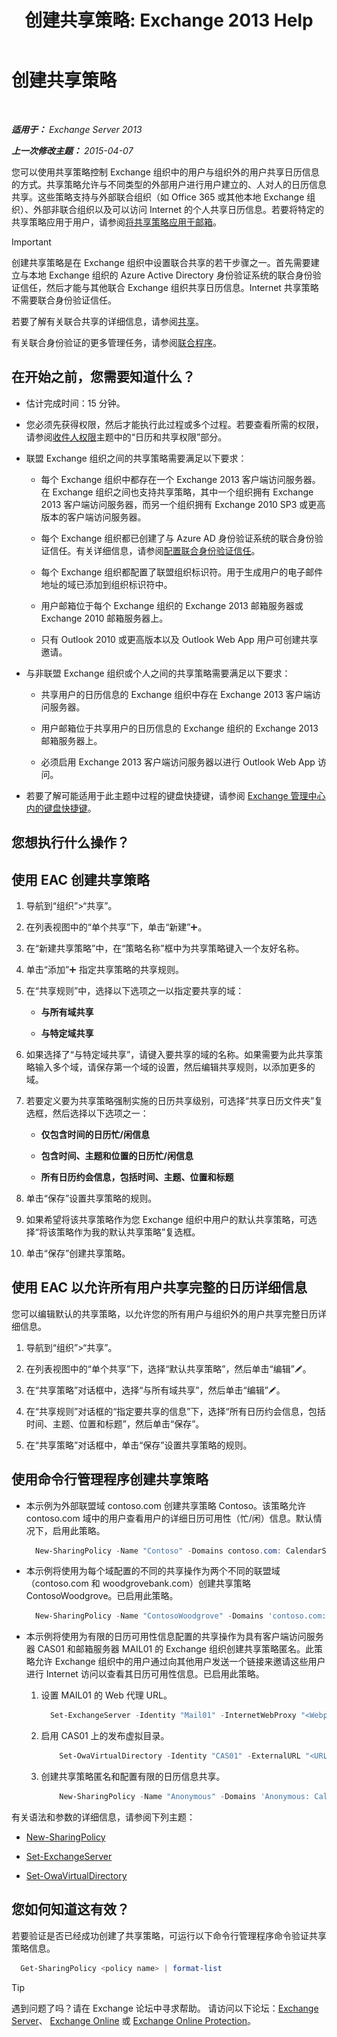 ﻿---
title: '创建共享策略: Exchange 2013 Help'
TOCTitle: 创建共享策略
ms:assetid: cae8cab0-6265-448b-8add-5202cdb20678
ms:mtpsurl: https://technet.microsoft.com/zh-cn/library/JJ657494(v=EXCHG.150)
ms:contentKeyID: 50491697
ms.date: 01/11/2018
mtps_version: v=EXCHG.150
ms.translationtype: HT
---

# 创建共享策略

 

_**适用于：** Exchange Server 2013_

_**上一次修改主题：** 2015-04-07_

您可以使用共享策略控制 Exchange 组织中的用户与组织外的用户共享日历信息的方式。共享策略允许与不同类型的外部用户进行用户建立的、人对人的日历信息共享。这些策略支持与外部联合组织（如 Office 365 或其他本地 Exchange 组织）、外部非联合组织以及可以访问 Internet 的个人共享日历信息。若要将特定的共享策略应用于用户，请参阅[将共享策略应用于邮箱](apply-a-sharing-policy-to-mailboxes-exchange-2013-help.md)。

> [!IMPORTANT]  
> 创建共享策略是在 Exchange 组织中设置联合共享的若干步骤之一。首先需要建立与本地 Exchange 组织的 Azure Active Directory 身份验证系统的联合身份验证信任，然后才能与其他联合 Exchange 组织共享日历信息。Internet 共享策略不需要联合身份验证信任。


若要了解有关联合共享的详细信息，请参阅[共享](sharing-exchange-2013-help.md)。

有关联合身份验证的更多管理任务，请参阅[联合程序](federation-procedures-exchange-2013-help.md)。

## 在开始之前，您需要知道什么？

  - 估计完成时间：15 分钟。

  - 您必须先获得权限，然后才能执行此过程或多个过程。若要查看所需的权限，请参阅[收件人权限](recipients-permissions-exchange-2013-help.md)主题中的“日历和共享权限”部分。

  - 联盟 Exchange 组织之间的共享策略需要满足以下要求：
    
      - 每个 Exchange 组织中都存在一个 Exchange 2013 客户端访问服务器。在 Exchange 组织之间也支持共享策略，其中一个组织拥有 Exchange 2013 客户端访问服务器，而另一个组织拥有 Exchange 2010 SP3 或更高版本的客户端访问服务器。
    
      - 每个 Exchange 组织都已创建了与 Azure AD 身份验证系统的联合身份验证信任。有关详细信息，请参阅[配置联合身份验证信任](configure-a-federation-trust-exchange-2013-help.md)。
    
      - 每个 Exchange 组织都配置了联盟组织标识符。用于生成用户的电子邮件地址的域已添加到组织标识符中。
    
      - 用户邮箱位于每个 Exchange 组织的 Exchange 2013 邮箱服务器或 Exchange 2010 邮箱服务器上。
    
      - 只有 Outlook 2010 或更高版本以及 Outlook Web App 用户可创建共享邀请。

  - 与非联盟 Exchange 组织或个人之间的共享策略需要满足以下要求：
    
      - 共享用户的日历信息的 Exchange 组织中存在 Exchange 2013 客户端访问服务器。
    
      - 用户邮箱位于共享用户的日历信息的 Exchange 组织的 Exchange 2013 邮箱服务器上。
    
      - 必须启用 Exchange 2013 客户端访问服务器以进行 Outlook Web App 访问。

  - 若要了解可能适用于此主题中过程的键盘快捷键，请参阅 [Exchange 管理中心内的键盘快捷键](keyboard-shortcuts-in-the-exchange-admin-center-exchange-online-protection-help.md)。

## 您想执行什么操作？

## 使用 EAC 创建共享策略

1.  导航到“组织”\>“共享”。

2.  在列表视图中的“单个共享”下，单击“新建”![添加图标](images/JJ218640.c1e75329-d6d7-4073-a27d-498590bbb558(EXCHG.150).gif "添加图标")。

3.  在“新建共享策略”中，在“策略名称”框中为共享策略键入一个友好名称。

4.  单击“添加”![添加图标](images/JJ218640.c1e75329-d6d7-4073-a27d-498590bbb558(EXCHG.150).gif "添加图标") 指定共享策略的共享规则。

5.  在“共享规则”中，选择以下选项之一以指定要共享的域：
    
      - **与所有域共享**
    
      - **与特定域共享**

6.  如果选择了“与特定域共享”，请键入要共享的域的名称。如果需要为此共享策略输入多个域，请保存第一个域的设置，然后编辑共享规则，以添加更多的域。

7.  若要定义要为共享策略强制实施的日历共享级别，可选择“共享日历文件夹”复选框，然后选择以下选项之一：
    
      - **仅包含时间的日历忙/闲信息**
    
      - **包含时间、主题和位置的日历忙/闲信息**
    
      - **所有日历约会信息，包括时间、主题、位置和标题**

8.  单击“保存”设置共享策略的规则。

9.  如果希望将该共享策略作为您 Exchange 组织中用户的默认共享策略，可选择“将该策略作为我的默认共享策略”复选框。

10. 单击“保存”创建共享策略。

## 使用 EAC 以允许所有用户共享完整的日历详细信息

您可以编辑默认的共享策略，以允许您的所有用户与组织外的用户共享完整日历详细信息。

1.  导航到“组织”\>“共享”。

2.  在列表视图中的“单个共享”下，选择“默认共享策略”，然后单击“编辑”![编辑图标](images/Bb124582.6f53ccb2-1f13-4c02-bea0-30690e6ea71d(EXCHG.150).gif "编辑图标")。

3.  在“共享策略”对话框中，选择“与所有域共享”，然后单击“编辑”![编辑图标](images/Bb124582.6f53ccb2-1f13-4c02-bea0-30690e6ea71d(EXCHG.150).gif "编辑图标")。

4.  在“共享规则”对话框的“指定要共享的信息”下，选择“所有日历约会信息，包括时间、主题、位置和标题”，然后单击“保存”。

5.  在“共享策略”对话框中，单击“保存”设置共享策略的规则。

## 使用命令行管理程序创建共享策略

  - 本示例为外部联盟域 contoso.com 创建共享策略 Contoso。该策略允许 contoso.com 域中的用户查看用户的详细日历可用性（忙/闲）信息。默认情况下，启用此策略。
    
    ```powershell
      New-SharingPolicy -Name "Contoso" -Domains contoso.com: CalendarSharingFreeBusyDetail
    ```

  - 本示例将使用为每个域配置的不同的共享操作为两个不同的联盟域（contoso.com 和 woodgrovebank.com）创建共享策略 ContosoWoodgrove。已启用此策略。
    
    ```powershell
      New-SharingPolicy -Name "ContosoWoodgrove" -Domains 'contoso.com: CalendarSharingFreeBusySimple', 'woodgrovebank.com: CalendarSharingFreeBusyDetail -Enabled $false
    ```

  - 本示例将使用为有限的日历可用性信息配置的共享操作为具有客户端访问服务器 CAS01 和邮箱服务器 MAIL01 的 Exchange 组织创建共享策略匿名。此策略允许 Exchange 组织中的用户通过向其他用户发送一个链接来邀请这些用户进行 Internet 访问以查看其日历可用性信息。已启用此策略。
    
    1.  设置 MAIL01 的 Web 代理 URL。
        
        ```powershell
          Set-ExchangeServer -Identity "Mail01" -InternetWebProxy "<Webproxy URL>"
        ```
    
    2.  启用 CAS01 上的发布虚拟目录。
        
        ```powershell
            Set-OwaVirtualDirectory -Identity "CAS01" -ExternalURL "<URL for CAS01>" -CalendarPublishingEnabled $true
        ```

    3.  创建共享策略匿名和配置有限的日历信息共享。
        
        ```powershell
            New-SharingPolicy -Name "Anonymous" -Domains 'Anonymous: CalendarSharingFreeBusySimple' -Enabled $true
        ```

有关语法和参数的详细信息，请参阅下列主题：

  - [New-SharingPolicy](https://technet.microsoft.com/zh-cn/library/dd298186\(v=exchg.150\))

  - [Set-ExchangeServer](https://technet.microsoft.com/zh-cn/library/bb123716\(v=exchg.150\))

  - [Set-OwaVirtualDirectory](https://technet.microsoft.com/zh-cn/library/bb123515\(v=exchg.150\))

## 您如何知道这有效？

若要验证是否已经成功创建了共享策略，可运行以下命令行管理程序命令验证共享策略信息。

```powershell
  Get-SharingPolicy <policy name> | format-list
```

> [!TIP]  
> 遇到问题了吗？请在 Exchange 论坛中寻求帮助。 请访问以下论坛：<a href="https://go.microsoft.com/fwlink/p/?linkid=60612">Exchange Server</a>、 <a href="https://go.microsoft.com/fwlink/p/?linkid=267542">Exchange Online</a> 或 <a href="https://go.microsoft.com/fwlink/p/?linkid=285351">Exchange Online Protection</a>。

